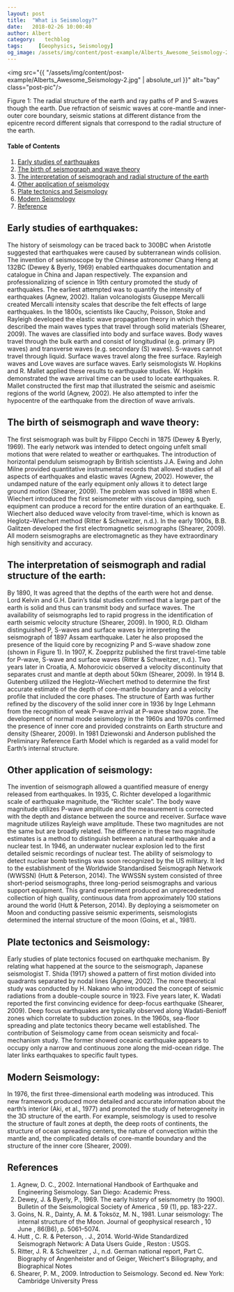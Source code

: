 ```yaml
---
layout: post
title:  "What is Seismology?"
date:   2018-02-26 10:00:40
author: Albert
category:   techblog
tags:     [Geophysics, Seismology]
og_image: /assets/img/content/post-example/Alberts_Awesome_Seismology-2.jpg
---
```


<img src="{{ "/assets/img/content/post-example/Alberts_Awesome_Seismology-2.jpg" | absolute_url }}" alt="bay" class="post-pic"/>

Figure 1: The radial structure of the earth and ray paths of P and S-waves though the earth.
Due refraction of seismic waves at core-mantle and inner-outer core boundary, seismic stations at different distance from the epicentre record different signals that correspond to the radial structure of the earth.

#### Table of Contents
1. [Early studies of earthquakes](#early-studies-of-earthquakes)
2. [The birth of seismograph and wave theory](#the-birth-of-seismograph-and-wave-theory)
3. [The interpretation of seismograph and radial structure of the earth](#the-interpretation-of-seismograph-and-radial-structure-of-the-earth)
4. [Other application of seismology](#other-application-of-seismology)
5. [Plate tectonics and Seismology](#plate-tectonics-and-seismology)
6. [Modern Seismology](#modern-seismology)
6. [Reference](#reference)


## Early studies of earthquakes:

The history of seismology can be traced back to 300BC when Aristotle suggested that earthquakes were caused by subterranean winds collision. The invention of seismoscope by the Chinese astronomer Chang Heng at 132BC (Dewey & Byerly, 1969) enabled earthquakes documentation and catalogue in China and Japan respectively. The expansion and professionalizing of science in 19th century promoted the study of earthquakes. The earliest attempted was to quantify the intensity of earthquakes (Agnew, 2002). Italian volcanologists Giuseppe Mercalli created Mercalli intensity scales that describe the felt effects of large earthquakes. In the 1800s, scientists like Cauchy, Poisson, Stoke and Rayleigh developed the elastic wave propagation theory in which they described the main waves types that travel through solid materials (Shearer, 2009). The waves are classified into body and surface waves. Body waves travel through the bulk earth and consist of longitudinal (e.g. primary (P) waves) and transverse waves (e.g. secondary (S) waves). S-waves cannot travel through liquid.  Surface waves travel along the free surface. Rayleigh waves and Love waves are surface waves. Early seismologists W. Hopkins and R. Mallet applied these results to earthquake studies. W. Hopkin demonstrated the wave arrival time can be used to locate earthquakes. R. Mallet constructed the first map that illustrated the seismic and aseismic regions of the world (Agnew, 2002). He also attempted to infer the hypocentre of the earthquake from the direction of wave arrivals.

## The birth of seismograph and wave theory:

The first seismograph was built by Filippo Cecchi in 1875 (Dewey & Byerly, 1969). The early network was intended to detect ongoing unfelt small motions that were related to weather or earthquakes. The introduction of horizontal pendulum seismograph by British scientists J.A. Ewing and John Milne provided quantitative instrumental records that allowed studies of all aspects of earthquakes and elastic waves (Agnew, 2002). However, the undamped nature of the early equipment only allows it to detect large ground motion (Shearer, 2009). The problem was solved in 1898 when E. Wiechert introduced the first seismometer with viscous damping, such equipment can produce a record for the entire duration of an earthquake. E. Wiechert also deduced wave velocity from travel-time, which is known as Heglotz–Wiechert method (Ritter & Schweitzer, n.d.). In the early 1900s, B.B. Galitzen developed the first electromagnetic seismographs (Shearer, 2009). All modern seismographs are electromagnetic as they have extraordinary high sensitivity and accuracy. 

## The interpretation of seismograph and radial structure of the earth:

By 1890, It was agreed that the depths of the earth were hot and dense. Lord Kelvin and G.H. Darin’s tidal studies confirmed that a large part of the earth is solid and thus can transmit body and surface waves. The availability of seismographs led to rapid progress in the identification of earth seismic velocity structure (Shearer, 2009). In 1900, R.D. Oldham distinguished P, S-waves and surface waves by interpreting the seismograph of 1897 Assam earthquake. Later he also proposed the presence of the liquid core by recognizing P and S-wave shadow zone (shown in Figure 1). In 1907, K. Zoeppritz published the first travel-time table for P-wave, S-wave and surface waves (Ritter & Schweitzer, n.d.). Two years later in Croatia, A. Mohorovicic observed a velocity discontinuity that separates crust and mantle at depth about 50km (Shearer, 2009). In 1914 B. Gutenberg utilized the Heglotz–Wiechert method to determine the first accurate estimate of the depth of core-mantle boundary and a velocity profile that included the core phases. The structure of Earth was further refined by the discovery of the solid inner core in 1936 by Inge Lehmann from the recognition of weak P-wave arrival at P-wave shadow zone. The development of normal mode seismology in the 1960s and 1970s confirmed the presence of inner core and provided constraints on Earth structure and density (Shearer, 2009). In 1981 Dziewonski and Anderson published the Preliminary Reference Earth Model which is regarded as a valid model for Earth’s internal structure. 


## Other application of seismology:

The invention of seismograph allowed a quantified measure of energy released from earthquakes. In 1935, C. Richter developed a logarithmic scale of earthquake magnitude, the “Richter scale”. The body wave magnitude utilizes P-wave amplitude and the measurement is corrected with the depth and distance between the source and receiver.  Surface wave magnitude utilizes Rayleigh wave amplitude. These two magnitudes are not the same but are broadly related. The difference in these two magnitude estimates is a method to distinguish between a natural earthquake and a nuclear test.  In 1946, an underwater nuclear explosion led to the first detailed seismic recordings of nuclear test. The ability of seismology to detect nuclear bomb testings was soon recognized by the US military. It led to the establishment of the Worldwide Standardised Seismograph Network (WWSSN) (Hutt & Peterson, 2014). The WWSSN system consisted of three short-period seismographs, three long-period seismographs and various support equipment. This grand experiment produced an unprecedented collection of high quality, continuous data from approximately 100 stations around the world (Hutt & Peterson, 2014). By deploying a seismometer on Moon and conducting passive seismic experiments, seismologists determined the internal structure of the moon (Goins, et al., 1981).

## Plate tectonics and Seismology:

Early studies of plate tectonics focused on earthquake mechanism. By relating what happened at the source to the seismograph, Japanese seismologist T. Shida (1917) showed a pattern of first motion divided into quadrants separated by nodal lines (Agnew, 2002). The more theoretical study was conducted by H. Nakano who introduced the concept of seismic radiations from a double-couple source in 1923. Five years later, K. Wadati reported the first convincing evidence for deep-focus earthquake (Shearer, 2009). Deep focus earthquakes are typically observed along Wadati-Benioff zones which correlate to subduction zones. In the 1960s, sea-floor spreading and plate tectonics theory became well established. The contribution of Seismology came from ocean seismicity and focal-mechanism study. The former showed oceanic earthquake appears to occupy only a narrow and continuous zone along the mid-ocean ridge. The later links earthquakes to specific fault types.


## Modern Seismology:
In 1976, the first three-dimensional earth modeling was introduced. This new framework produced more detailed and accurate information about the earth’s interior (Aki, et al., 1977) and promoted the study of heterogeneity in the 3D structure of the earth. For example, seismology is used to resolve the structure of fault zones at depth, the deep roots of continents, the structure of ocean spreading centers, the nature of convection within the mantle and, the complicated details of core-mantle boundary and the structure of the inner core (Shearer, 2009).

## References

1. Agnew, D. C., 2002. International Handbook of Earthquake and Engineering Seismology. San Diego: Academic Press.
2. Dewey, J. & Byerly, P., 1969. The early history of seismometry (to 1900). Bulletin of the Seismological Society of America , 59 (1), pp. 183-227..
3. Goins, N. R., Dainty, A. M. & Toksöz, M. N., 1981. Lunar seismology: The internal structure of the Moon. Journal of geophysical research , 10 June , 86(B6), p. 5061–5074.
4. Hutt , C. R. & Peterson, . J., 2014. World-Wide Standardized Seismograph Network: A Data Users Guide , Reston : USGS.
5. Ritter, J. R. & Schweitzer , J., n.d. German national report, Part C. Biography of Angenheister and of Geiger, Weichert's Biliography, and Biographical Notes
6. Shearer, P. M., 2009. Introduction to Seismology. Second ed. New York: Cambridge University Press
